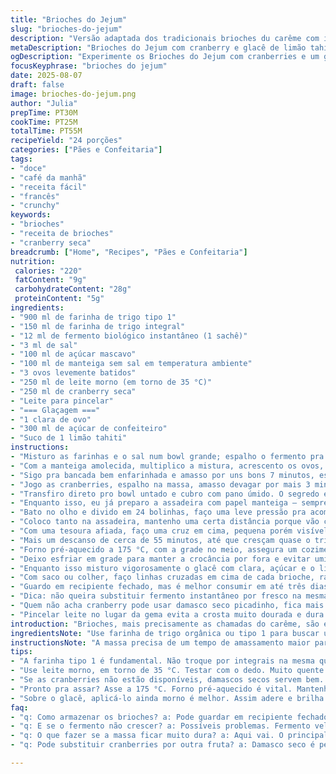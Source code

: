 ```yaml
---
title: "Brioches do Jejum"
slug: "brioches-do-jejum"
description: "Versão adaptada dos tradicionais brioches du carême com ingredientes remodelados pra dar um toque diferente sem perder o charme. Farinha integral e açúcar mascavo substituem parte do original, substituição de uvas passas por cranberry seca que amolecem na hora do preparo adicionando um sabor levemente ácido. A massa domina o ponto ideal quando está elástica e não grudenta, sinal pra não errar na fermentação. O glacê, mais ácido por ser com limão tahiti, é o detalhe que balança o doce do conjunto. Assa até as crostas ficarem douradas e firmes, mas ainda macias ao toque. Consegue se guardar por dias e retocar o brilho do glacê antes de servir."
metaDescription: "Brioches do Jejum com cranberry e glacê de limão tahiti trazem um toque especial e sabor delicioso que encoraja a criatividade na cozinha."
ogDescription: "Experimente os Brioches do Jejum com cranberries e um glacê ácido; maciez e aroma fazem toda a diferença no paladar."
focusKeyphrase: "brioches do jejum"
date: 2025-08-07
draft: false
image: brioches-do-jejum.png
author: "Julia"
prepTime: PT30M
cookTime: PT25M
totalTime: PT55M
recipeYield: "24 porções"
categories: ["Pães e Confeitaria"]
tags:
- "doce"
- "café da manhã"
- "receita fácil"
- "francês"
- "crunchy"
keywords:
- "brioches"
- "receita de brioches"
- "cranberry seca"
breadcrumb: ["Home", "Recipes", "Pães e Confeitaria"]
nutrition: 
 calories: "220"
 fatContent: "9g"
 carbohydrateContent: "28g"
 proteinContent: "5g"
ingredients:
- "900 ml de farinha de trigo tipo 1"
- "150 ml de farinha de trigo integral"
- "12 ml de fermento biológico instantâneo (1 sachê)"
- "3 ml de sal"
- "100 ml de açúcar mascavo"
- "100 ml de manteiga sem sal em temperatura ambiente"
- "3 ovos levemente batidos"
- "250 ml de leite morno (em torno de 35 °C)"
- "250 ml de cranberry seca"
- "Leite para pincelar"
- "=== Glaçagem ==="
- "1 clara de ovo"
- "300 ml de açúcar de confeiteiro"
- "Suco de 1 limão tahiti"
instructions:
- "Misturo as farinhas e o sal num bowl grande; espalho o fermento pra não acabar ‘queimando’ com o sal direto; juntei açúcar mascavo que traz uma doçura mais profunda, menos agressiva que o refinado."
- "Com a manteiga amolecida, multiplico a mistura, acrescento os ovos, finalmente o leite morno, que uso pra ativar o fermento sem matar – quem já jogou leite quente sabe a decepção. Misturo até formar massa mole."
- "Sigo pra bancada bem enfarinhada e amasso por uns bons 7 minutos, estiquei um pouco porque testei: se amassa pouco, os brioches ficam pesados. A massa deve soltar das mãos e ficar maleável, meio brilhoso e macio."
- "Jogo as cranberries, espalho na massa, amasso devagar por mais 3 minutos pra distribuí-las, sem esmagar."
- "Transfiro direto pro bowl untado e cubro com pano úmido. O segredo é deixar num canto sem corrente de ar, temperatura ambiente, algo por volta de 25 graus; demora cerca de 1h15 até ela dobrar de volume. Dou uma cutucada pra ver se solta devagar, aí tá no ponto."
- "Enquanto isso, eu já preparo a assadeira com papel manteiga — sempre prefiro pra evitar que grude na hora de tirar."
- "Bato no olho e divido em 24 bolinhas, faço uma leve pressão pra acomodar e não fugir durante o descanso final."
- "Coloco tanto na assadeira, mantenho uma certa distância porque vão crescer de novo; pincelo levemente com leite (não exagerar, senão a crosta não fica crocante)."
- "Com uma tesoura afiada, faço uma cruz em cima, pequena porém visível — pra mim esse foi o passo mais delicado, se cortar demais a massa derrama durante o cozimento, seca tudo e abre demais."
- "Mais um descanso de cerca de 55 minutos, até que cresçam quase o triplo, um pouco mais do que o primeiro fermento."
- "Forno pré-aquecido a 175 °C, com a grade no meio, assegura um cozimento uniforme sem queimar a base. Aí vem o cheirinho irresistível tirando do forno, aquela cor dourada que brilha – quando o toque é firme, mas macio, e o cheiro de manteiga se espalha, tá assado. Cerca de 25 minutos, mas sem fixar no relógio, olho no brilho e textura."
- "Deixo esfriar em grade para manter a crocância por fora e evitar umidade por baixo."
- "Enquanto isso misturo vigorosamente o glacê com clara, açúcar e o limão, que dá uma leve acidez pra tirar tanta doçura da massa e das cranberries."
- "Com saco ou colher, faço linhas cruzadas em cima de cada brioche, rápido antes que endureça. O brilho fica incrível e o sabor ácido-doce casa com o brioche fazendo uma bela combinação."
- "Guardo em recipiente fechado, mas é melhor consumir em até três dias, senão seca. Caso endureça, uma passada rápida no microondas por 10 segundos dá vida nova."
- "Dica: não queira substituir fermento instantâneo por fresco na mesma quantidade, vai precisar ajustar a proporção e o tempo de fermentação — cada um tem seu ritmo. Também evitou usar manteiga gelada, que endurece a massa e prejudica o crescimento."
- "Quem não acha cranberry pode usar damasco seco picadinho, fica mais sutil e menos ácido, mas a parte branca do brioche vai escurecer um pouco."
- "Pincelar leite no lugar da gema evita a crosta muito dourada e dura demais. Gosto do equilíbrio do leite pra manter maciez sem perder a cor."
introduction: "Brioches, mais precisamente as chamadas do carême, são essas massas levemente doces, macias por dentro com uma casquinha fina e crocante. Tenho uma relação antiga com elas, já que a primeira tentativa sempre parecia uma pedreira, dura e sem vida. O segredo está em observar a textura da massa e a fermentação, não no relógio. O aroma que invade a cozinha quando tão dourado é puro conforto, misturado com a manteiga e o açúcar mascavo que uso pra dar um quê a mais sem exagerar. Cranberries são minha substituição preferida para as tradicionais uvas passas, trazem um azedinho que contrasta bonito com o glacê de limão, que nem sempre é comum aqui, mas faz toda diferença."
ingredientsNote: "Use farinha de trigo orgânica ou tipo 1 para buscar um equilíbrio entre estrutura e leveza; o integral faz a massa mais rústica, com um sabor agradável, mas não passe de 15% para não endurecer a massa demais. Açúcar mascavo confere umidade e leve toque caramelizado, ótimo pra cor e sabor. A manteiga deve estar realmente mole, para incorporar fácil sem escaldar o fermento. No lugar das cranberries, damascos secos ou figos podem funcionar, lembrando de hidratar antes. O leite deve estar morno, chega perto de uma temperatura confortável para o corpo; quente demais mata o fermento, gelado não ativa nada. O glacê aproveita a acidez do limão tahiti para balancear o doce do açúcar de confeiteiro, fica uma cobertura brilhante e firme. Pincelar com leite é melhor que gemas por evitar crostas duras demais, especialmente se gostar da massa mais macia."
instructionsNote: "A massa precisa de um tempo de amassamento maior para desenvolver o glúten, que garantirá maciez e elasticidade. A hidratação dos frutos secos dentro da massa é fundamental para evitar que fiquem duros na hora de assar. Fermentação dupla: atenção na segunda etapa para não ultrapassar demais e ver a massa desinflar, é erro comum. A cruz na superfície ajuda a massa a crescer controladamente na hora do forno, controlando o rompimento da crosta. Forno constante e pré-aquecido, manteiga derretida ou ovos para pincelar modificam o resultado da textura da casca, escolhe conforme preferência. Glacê deve ser aplicado logo que esfria para que fixe com brilho, não espere esfriar demais. Em casa, dificilmente sobra porque o cheiro e o sabor chamam pra mesa assim que esfriam..."
tips:
- "A farinha tipo 1 é fundamental. Não troque por integrais na mesma quantidade. Até 15% de farinha integral é perfeito. Evita que a massa fique dura. A textura deve ser leve, solta, quase brilhante ao finalizar. E sempre sinta a maciez ao amassar."
- "Use leite morno, em torno de 35 °C. Testar com o dedo. Muito quente mata o fermento. Caso contrário, nada acontece. E não esqueça a manteiga, que deve estar bem mole. Essa é a chave. Incorpora na massa sem complicação, evitando que a mistura seque."
- "Se as cranberries não estão disponíveis, damascos secos servem bem. Hidratar antes. Assim evitam de ficar duros no final. Lembre-se da importância da fermentação, não ultrapasse o tempo do segundo descanso. Cuidado, senão a massa desinflará."
- "Pronto pra assar? Asse a 175 °C. Forno pré-aquecido é vital. Mantenha a grade no meio pra assar por igual. Observar ao invés de cronometrar. O cheirinho vai te guiar. Quando o cheiro de manteiga e açúcar surgir, retire do forno. Cor dourada é tudo."
- "Sobre o glacê, aplicá-lo ainda morno é melhor. Assim adere e brilha. Se esfriar demais, não fixa. Pincelar com leite ao invés de gema melhora crocância. Não devia ficar duro demais. E o leite mantém a maciez da massa."
faq:
- "q: Como armazenar os brioches? a: Pode guardar em recipiente fechado, mas melhor consumir em três dias. Para não perder a maciez, um toque rápido no microondas. Uma dica: se endurecer, não hesite."
- "q: E se o fermento não crescer? a: Possíveis problemas. Fermento velho ou leite quente demais. O ponto de ativação do fermento é crucial. Experimentos mostram que alterar a temperatura é arriscado, o sabor muda."
- "q: O que fazer se a massa ficar muito dura? a: Aqui vai. O principal é amassar o suficiente. Caso contrário, a elasticidade se perde. Garantir um ambiente morno na hora da fermentação ajuda. Teste a textura."
- "q: Pode substituir cranberries por outra fruta? a: Damasco seco é perfeito, mas picadinho. O problema é que a massa vai mudar a aparência. As cranberries dão um visual bonito, o contraste funciona bem."

---
```

